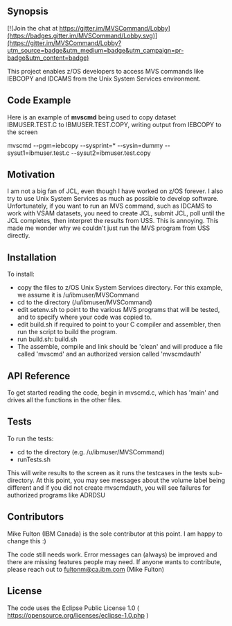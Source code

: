 ## Synopsis

[![Join the chat at https://gitter.im/MVSCommand/Lobby](https://badges.gitter.im/MVSCommand/Lobby.svg)](https://gitter.im/MVSCommand/Lobby?utm_source=badge&utm_medium=badge&utm_campaign=pr-badge&utm_content=badge)

This project enables z/OS developers to access MVS commands like IEBCOPY and IDCAMS from the Unix System Services environment.

## Code Example

Here is an example of **mvscmd** being used to copy dataset IBMUSER.TEST.C to IBMUSER.TEST.COPY, writing output from IEBCOPY to the screen

mvscmd --pgm=iebcopy --sysprint=* --sysin=dummy --sysut1=ibmuser.test.c --sysut2=ibmuser.test.copy

## Motivation

I am not a big fan of JCL, even though I have worked on z/OS forever. 
I also try to use Unix System Services as much as possible to develop software. 
Unfortunately, if you want to run an MVS command, such as IDCAMS to work with VSAM datasets, you need to create JCL, submit JCL, 
poll until the JCL completes, then interpret the results from USS. This is annoying.
This made me wonder why we couldn't just run the MVS program from USS directly. 

## Installation

To install:
- copy the files to z/OS Unix System Services directory. For this example, we assume it is /u/ibmuser/MVSCommand
- cd to the directory (/u/ibmuser/MVSCommand)
- edit setenv.sh to point to the various MVS programs that will be tested, and to specify where your code was copied to. 
- edit build.sh if required to point to your C compiler and assembler, then run the script to build the program.
- run build.sh: build.sh
- The assemble, compile and link should be 'clean' and will produce a file called 'mvscmd' and an authorized version called 'mvscmdauth'

## API Reference

To get started reading the code, begin in mvscmd.c, which has 'main' and drives all the functions in the other files.

## Tests

To run the tests:
- cd to the directory (e.g. /u/ibmuser/MVSCommand)
- runTests.sh

This will write results to the screen as it runs the testcases in the tests sub-directory. At this point, you may see messages about the
volume label being different and if you did not create mvscmdauth, you will see failures for authorized programs like ADRDSU

## Contributors

Mike Fulton (IBM Canada) is the sole contributor at this point. I am happy to change this :)

The code still needs work. Error messages can (always) be improved and there are missing features people may need.
If anyone wants to contribute, please reach out to fultonm@ca.ibm.com (Mike Fulton)

## License

The code uses the Eclipse Public License 1.0 ( https://opensource.org/licenses/eclipse-1.0.php )
